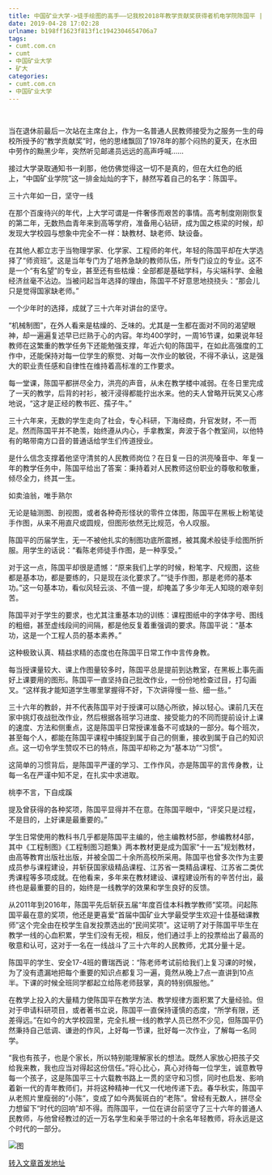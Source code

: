 ```yaml
---
title: 中国矿业大学->徒手绘图的高手——记我校2018年教学贡献奖获得者机电学院陈国平 | cumt.com.cn
date: 2019-04-28 17:02:28
urlname: b198ff1623f813f1c1942304654706a7
tags: 
- cumt.com.cn
- cumt
- 中国矿业大学
- 矿大
categories:
- cumt.com.cn
- 中国矿业大学
---
```


  

当在退休前最后一次站在主席台上，作为一名普通人民教师接受为之服务一生的母校所授予的“教学贡献奖”时，他的思绪飘回了1978年的那个闷热的夏天，在水田中劳作的黝黑少年，突然听见邮递员远远的高声呼喊……

接过大学录取通知书一刹那，他仿佛觉得这一切不是真的，但在大红色的纸上，“中国矿业学院”这一排金灿灿的字下，赫然写着自己的名字：陈国平。

三十六年如一日，坚守一线

在那个百废待兴的年代，上大学可谓是一件奢侈而艰苦的事情。高考制度刚刚恢复的第二年，无数热血青年来到高等学府，准备用心钻研，成为国之栋梁的时候，却发现大学校园与想象中完全不一样：缺教材、缺老师、缺设备。

在其他人都立志于当物理学家、化学家、工程师的年代，年轻的陈国平却在大学选择了“师资班”。这是当年专门为了培养急缺的教师队伍，所专门设立的专业。这不是一个“有名望”的专业，甚至还有些枯燥：全部都是基础学科，与尖端科学、金融经济丝毫不沾边。当被问起当年选择的理由，陈国平不好意思地挠挠头：“那会儿只是觉得国家缺老师。”

一个少年时的选择，成就了三十六年对讲台的坚守。

“机械制图”，在外人看来是枯燥的、乏味的。尤其是一生都在面对不同的渴望眼神，却一遍遍复述早已烂熟于心的内容。年均400学时，一周16节课，如果说年轻教师在这繁重的教学任务下还能勉强支撑，年近六旬的陈国平，在如此高强度的工作中，还能保持对每一位学生的察觉、对每一次作业的敏锐，不得不承认，这是强大的职业责任感和自律性在维持着高标准的工作要求。

每一堂课，陈国平都拼尽全力，洪亮的声音，从未在教学楼中减弱。在冬日里完成了一天的教学，后背的衬衫，被汗浸得都能拧出水来。他的夫人曾略开玩笑又心疼地说，“这才是正经的教书匠、孺子牛。”

三十六年来，无数的学生走向了社会，专心科研，下海经商，升官发财，不一而足。然而陈国平并不艳羡，始终遵从内心，手拿教案，奔波于各个教室间，以他特有的略带南方口音的普通话给学生们传道授业。

是什么信念支撑着他坚守清贫的人民教师岗位？在日复一日的洪亮嗓音中、年复一年的教学任务中，陈国平给出了答案：秉持着对人民教师这份职业的尊敬和敬重，倾尽全力，终其一生。

如卖油翁，唯手熟尔

无论是轴测图、剖视图，或者各种奇形怪状的零件立体图，陈国平在黑板上粉笔徒手作图，从来不用直尺或圆规，但图形依然无比规范，令人叹服。

陈国平的历届学生，无一不被他扎实的制图功底所震撼，被其魔术般徒手绘图所折服。用学生的话说：“看陈老师徒手作图，是一种享受。”

对于这一点，陈国平却很是遗憾：“原来我们上学的时候，粉笔字、尺规图，这些都是基本功，都是要练的，只是现在淡化要求了。”“徒手作图，那是老师的基本功。”这一句基本功，看似风轻云淡、不值一提，却掩盖了多少年无人知晓的艰辛刻苦。

陈国平对于学生的要求，也尤其注重基本功的训练：课程图纸中的字体字号、图线的粗细，甚至虚线段间的间隔，都是他反复着重强调的要求。陈国平说：“基本功，这是一个工程人员的基本素养。”

这种极致认真、精益求精的态度也在陈国平日常工作中言传身教。

每当授课量较大、课上作图量较多时，陈国平总是提前到达教室，在黑板上事先画好上课要用的图形。陈国平一直坚持自己批改作业，一份份地检查过目，打勾画叉。“这样我才能知道学生哪里掌握得不好，下次讲得慢一些、细一些。”

三十六年的教龄，并不代表陈国平对于授课可以随心所欲，掉以轻心。课前几天在家中挑灯夜战批改作业，然后根据各班学习进度、接受能力的不同而提前设计上课的速度、方法和侧重点，这是陈国平日常授课准备不可或缺的一部分。每个班次，甚至每个人，都能在陈国平课程中捕捉到属于自己的侧重，接收到属于自己的知识点。这一切令学生赞叹不已的特点，陈国平却称之为“基本功”“习惯”。

这简单的习惯背后，是陈国平严谨的学习、工作作风，亦是陈国平的言传身教，让每一名在严谨中知不足，在扎实中求进取。

桃李不言，下自成蹊

提及曾获得的各种奖项，陈国平显得并不在意。在陈国平眼中，“评奖只是过程，不是目的，上好课是最重要的。”

学生日常使用的教科书几乎都是陈国平主编的，他主编教材5部，参编教材4部，其中《工程制图》《工程制图习题集》两本教材更是成为国家“十一五”规划教材，由高等教育出版社出版，并被全国二十余所高校所采用。陈国平也曾多次作为主要成员参与课程建设，并斩获国家级精品课程、江苏省一类精品课程、江苏省二类优秀课程等多项成就。在他看来，多年来在教材建设、课程建设所有的辛苦付出，最终也是最重要的目的，始终是一线教学的效果和学生良好的反馈。

从2011年到2016年，陈国平先后斩获五届“年度百佳本科教学教师”奖项。问起陈国平最在意的奖项，他还是更喜爱“首届中国矿业大学最受学生欢迎十佳基础课教师”这个完全由在校学生自发投票选出的“民间奖项”。这证明了对于陈国平毕生在教学一线的心血积累，学生们没有无视，相反，他们通过手上的投票给出了最高的敬意和认可，这对于一名在一线战斗了三十六年的人民教师，尤其分量十足。

陈国平的学生、安全17-4班的曹瑞西说：“陈老师考试前给我们上复习课的时候，为了没有遗漏地把每个重要的知识点都复习一遍，竟然从晚上7点一直讲到10点半。下课的时候全班同学都起立给陈老师鼓掌，真的特别佩服他。”

在教学上投入的大量精力使陈国平在教学方法、教学规律方面积累了大量经验。但对于申请科研项目，或者著书立说，陈国平一直保持谨慎的态度，“所学有限，还差得远。”在如今的大学校园里，完全扎根一线的教学人员已然不少见，但陈国平仍然秉持自己低调、谦逊的作风，上好每一节课，批好每一次作业，了解每一名同学。

“我也有孩子，也是个家长，所以特别能理解家长的想法。既然人家放心把孩子交给我来教，我也应当对得起这份信任。”将心比心，真心对待每一位学生，诚意教导每一个孩子，这是陈国平三十六载教书路上一贯的坚守和习惯，同时也启发、影响着新一代的青年教师们，并将这种精神一代又一代地传递下去。春华秋实，陈国平从老照片里瘦弱的“小陈”，变成了如今两鬓斑白的“老陈”。曾经有无数人，拼尽全力想留下“时代的回响”却不得。而陈国平，一位在讲台前坚守了三十六年的普通人民教师，与他曾经教过的近一万名学生和亲手带过的十余名年轻教师，将永远是这个时代的一部分。

![图](http://xwzx.cumt.edu.cn/_upload/article/images/01/e1/ed530961416dbc1ddb86a40f919c/64d16aef-9a18-4ccb-8803-86ef511a4b61.jpg)

[转入文章首发地址](http://xwzx.cumt.edu.cn/7d/ea/c521a490986/page.htm)